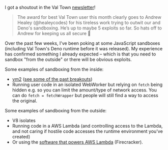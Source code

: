 I got a shoutout in the Val Town [newsletter](https://blog.val.town/blog/val-town-newsletter-5)!

> The award for best Val Town user this month clearly goes to Andrew Healey (@healeycodes) for his tireless work trying to outwit our and Deno's sandboxing. He’s up to maybe 5 exploits so far. So hats off to Andrew for keeping us all secure 🙏

Over the past few weeks, I've been poking at some JavaScript sandboxes (including Val Town's Deno runtime before it was released). My experience has confirmed something I already expected – which is that you need to sandbox "from the outside" or there will be obvious exploits.

Some examples of sandboxing from the inside:
- [vm2](https://github.com/patriksimek/vm2) ([see some of the past breakouts](https://github.com/patriksimek/vm2/issues/338))
- Running user code in an isolated WebWorker but relying on `fetch` being hidden e.g. so you can limit the amount/type of network access. You can do `fetch = fetchWrapper` but people will still find a way to access the original.

Some examples of sandboxing from the outside:
- V8 isolates
- Running code in a AWS Lambda (and controlling access to the Lambda, and not caring if hostile code accesses the runtime environment you've created)
- Or using the [software that powers AWS Lambda](https://aws.amazon.com/blogs/aws/firecracker-lightweight-virtualization-for-serverless-computing/) (Firecracker).
